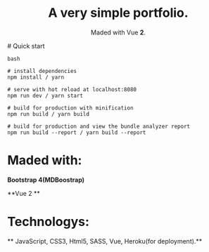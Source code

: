 <h1 align="center">A very simple portfolio.</h1>

<p align="center">
  Maded with Vue <b>2</b>.
</p>
# Quick start

``` 
bash

# install dependencies
npm install / yarn

# serve with hot reload at localhost:8080
npm run dev / yarn start

# build for production with minification
npm run build / yarn build

# build for production and view the bundle analyzer report
npm run build --report / yarn build --report
```

# Maded with:

**Bootstrap 4(MDBoostrap)**

**Vue 2 **

# Technologys:

** JavaScript, CSS3, Html5, SASS, Vue, Heroku(for deployment).**
